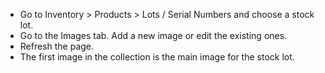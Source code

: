 - Go to Inventory > Products > Lots / Serial Numbers and choose a stock lot. 
- Go to the Images tab. Add a new image or edit the existing ones. 
- Refresh the page. 
- The first image in the collection is the main image for the stock lot.
